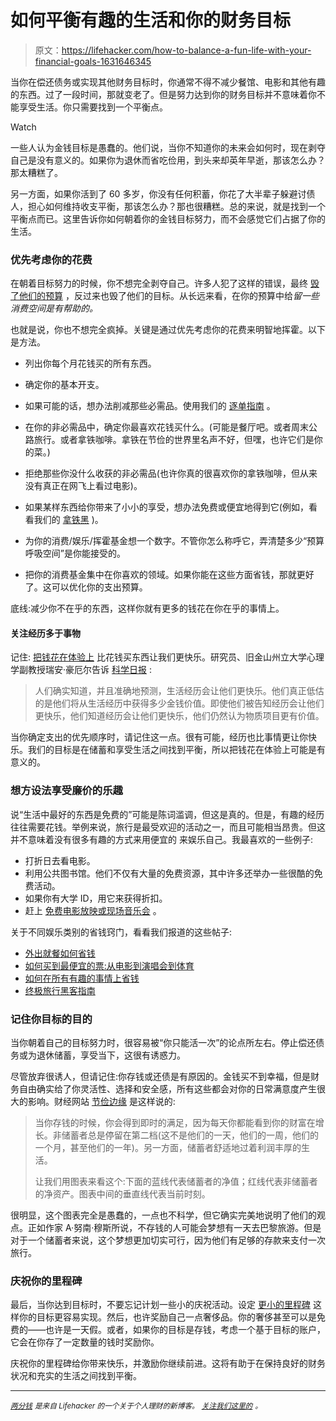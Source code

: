 # 如何平衡有趣的生活和你的财务目标

> 原文：<https://lifehacker.com/how-to-balance-a-fun-life-with-your-financial-goals-1631646345>

当你在偿还债务或实现其他财务目标时，你通常不得不减少餐馆、电影和其他有趣的东西。过了一段时间，那就变老了。但是努力达到你的财务目标并不意味着你不能享受生活。你只需要找到一个平衡点。

Watch

一些人认为金钱目标是愚蠢的。他们说，当你不知道你的未来会如何时，现在剥夺自己是没有意义的。如果你为退休而省吃俭用，到头来却英年早逝，那该怎么办？那太糟糕了。

另一方面，如果你活到了 60 多岁，你没有任何积蓄，你花了大半辈子躲避讨债人，担心如何维持收支平衡，那该怎么办？那也很糟糕。总的来说，就是找到一个平衡点而已。这里告诉你如何朝着你的金钱目标努力，而不会感觉它们占据了你的生活。

### 优先考虑你的花费

在朝着目标努力的时候，你不想完全剥夺自己。许多人犯了这样的错误，最终 [毁了他们的预算](https://lifehacker.com/money-saving-habits-that-can-backfire-and-wreck-your-fi-1564111677) ，反过来也毁了他们的目标。从长远来看，在你的预算中给*留一些消费空间是有帮助的。*

也就是说，你也不想完全疯掉。关键是通过优先考虑你的花费来明智地挥霍。以下是方法。

*   列出你每个月花钱买的所有东西。

*   确定你的基本开支。
*   如果可能的话，想办法削减那些必需品。使用我们的 [逐单指南](http://lifehacker.com/a-bill-by-bill-guide-to-saving-money-on-your-monthly-ex-5823762) 。
*   在你的非必需品中，确定你最喜欢花钱买什么。(可能是餐厅吧。或者周末公路旅行。或者拿铁咖啡。拿铁在节俭的世界里名声不好，但嘿，也许它们是你的菜。)
*   拒绝那些你没什么收获的非必需品(也许你真的很喜欢你的拿铁咖啡，但从来没有真正在网飞上看过电影)。
*   如果某样东西给你带来了小小的享受，想办法免费或便宜地得到它(例如，看看我们的 [拿铁黑](http://lifehacker.com/fake-a-latte-using-a-milk-frother-and-your-microwave-5894435) )。
*   为你的消费/娱乐/挥霍基金想一个数字。不管你怎么称呼它，弄清楚多少“预算呼吸空间”是你能接受的。
*   把你的消费基金集中在你喜欢的领域。如果你能在这些方面省钱，那就更好了。这可以优化你的支出预算。

底线:减少你不在乎的东西，这样你就有更多的钱花在你在乎的事情上。

#### 关注经历多于事物

记住: [把钱花在体验上](https://lifehacker.com/spending-on-experiences-instead-of-possessions-results-5608980) 比花钱买东西让我们更快乐。研究员、旧金山州立大学心理学副教授瑞安·豪厄尔告诉 [科学日报](http://www.sciencedaily.com/releases/2014/04/140402095844.htm) :

> 人们确实知道，并且准确地预测，生活经历会让他们更快乐。他们真正低估的是他们将从生活经历中获得多少金钱价值。即使他们被告知经历会让他们更快乐，他们知道经历会让他们更快乐，他们仍然认为物质项目更有价值。

当你确定支出的优先顺序时，请记住这一点。很有可能，经历也比事情更让你快乐。我们的目标是在储蓄和享受生活之间找到平衡，所以把钱花在体验上可能是有意义的。

### 想方设法享受廉价的乐趣

说“生活中最好的东西是免费的”可能是陈词滥调，但这是真的。但是，有趣的经历往往需要花钱。举例来说，旅行是最受欢迎的活动之一，而且可能相当昂贵。但这并不意味着没有很多有趣的方式来用便宜的 来娱乐自己。我最喜欢的一些例子:

*   打折日去看电影。
*   利用公共图书馆。他们不仅有大量的免费资源，其中许多还举办一些很酷的免费活动。
*   如果你有大学 ID，用它来获得折扣。
*   赶上 [免费电影放映或现场音乐会](http://lifehacker.com/how-to-live-cheap-and-put-hundreds-of-dollars-back-in-y-5848151) 。

关于不同娱乐类别的省钱窍门，看看我们报道的这些帖子:

*   [外出就餐如何省钱](http://lifehacker.com/how-to-save-money-when-dining-out-5840171)
*   [如何买到最便宜的票:从电影到演唱会到体育](http://lifehacker.com/how-to-get-the-cheapest-tickets-from-movies-to-concert-5919512)
*   [如何在所有有趣的事情上省钱](http://lifehacker.com/how-to-save-money-on-everything-fun-1244352818)
*   [终极旅行黑客指南](http://lifehacker.com/the-ultimate-travel-hacking-guide-5841147)

### 记住你目标的目的

当你朝着自己的目标努力时，很容易被“你只能活一次”的论点所左右。停止偿还债务或为退休储蓄，享受当下，这很有诱惑力。

尽管放弃很诱人，但请记住:你存钱或还债是有原因的。金钱买不到幸福，但是财务自由确实给了你灵活性、选择和安全感，所有这些都会对你的日常满意度产生很大的影响。财经网站 [节俭边缘](http://www.frugalfringe.com/intro-to-frugal/a-savers-guide-to-instant-gratification/) 是这样说的:

> 当你存钱的时候，你会得到即时的满足，因为每天你都能看到你的财富在增长。非储蓄者总是停留在第二档(这不是他们的一天，他们的一周，他们的一个月，甚至他们的一年)。另一方面，储蓄者舒适地过着利润丰厚的生活。
> 
> 让我们用图表来看这个:下面的蓝线代表储蓄者的净值；红线代表非储蓄者的净资产。图表中间的垂直线代表当前时刻。

很明显，这个图表完全是愚蠢的，一点也不科学，但它确实完美地说明了他们的观点。正如作家 A·努南·穆斯所说，不存钱的人可能会梦想有一天去巴黎旅游。但是对于一个储蓄者来说，这个梦想更加切实可行，因为他们有足够的存款来支付一次旅行。

### 庆祝你的里程碑

最后，当你达到目标时，不要忘记计划一些小的庆祝活动。设定 [更小的里程碑](https://lifehacker.com/set-smaller-milestones-to-better-reach-a-financial-goal-1545820919) 这样你的目标更容易实现。然后，也许奖励自己一点奢侈品。你的奢侈甚至可以是免费的——也许是一天假。或者，如果你的目标是存钱，考虑一个基于目标的账户，它会在你存了一定数量的钱时奖励你。

庆祝你的里程碑给你带来快乐，并激励你继续前进。这将有助于在保持良好的财务状况和充实的生活之间找到平衡。

* * *

[*<small>两分钱</small>*](http://twocents.lifehacker.com/) *<small>是来自 Lifehacker 的一个关于个人理财的新博客。</small>* [*<small>关注我们这里的</small>*](https://twitter.com/TwoCentsLH) <small>*。*</small>